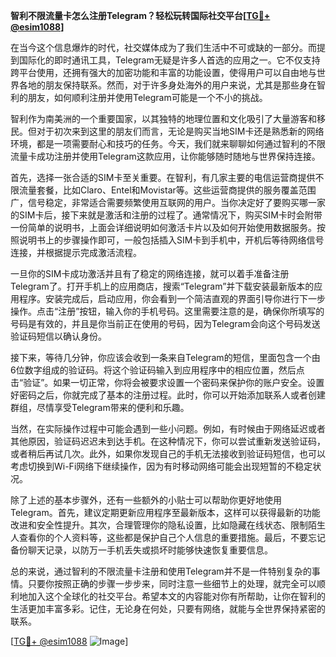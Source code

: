 **智利不限流量卡怎么注册Telegram？轻松玩转国际社交平台[[TG💪+ @esim1088](https://t.me/s/esim1088)]**

在当今这个信息爆炸的时代，社交媒体成为了我们生活中不可或缺的一部分。而提到国际化的即时通讯工具，Telegram无疑是许多人首选的应用之一。它不仅支持跨平台使用，还拥有强大的加密功能和丰富的功能设置，使得用户可以自由地与世界各地的朋友保持联系。然而，对于许多身处海外的用户来说，尤其是那些身在智利的朋友，如何顺利注册并使用Telegram可能是一个不小的挑战。

智利作为南美洲的一个重要国家，以其独特的地理位置和文化吸引了大量游客和移民。但对于初次来到这里的朋友们而言，无论是购买当地SIM卡还是熟悉新的网络环境，都是一项需要耐心和技巧的任务。今天，我们就来聊聊如何通过智利的不限流量卡成功注册并使用Telegram这款应用，让你能够随时随地与世界保持连接。

首先，选择一张合适的SIM卡至关重要。在智利，有几家主要的电信运营商提供不限流量套餐，比如Claro、Entel和Movistar等。这些运营商提供的服务覆盖范围广，信号稳定，非常适合需要频繁使用互联网的用户。当你决定好了要购买哪一家的SIM卡后，接下来就是激活和注册的过程了。通常情况下，购买SIM卡时会附带一份简单的说明书，上面会详细说明如何激活卡片以及如何开始使用数据服务。按照说明书上的步骤操作即可，一般包括插入SIM卡到手机中，开机后等待网络信号连接，并根据提示完成激活流程。

一旦你的SIM卡成功激活并且有了稳定的网络连接，就可以着手准备注册Telegram了。打开手机上的应用商店，搜索“Telegram”并下载安装最新版本的应用程序。安装完成后，启动应用，你会看到一个简洁直观的界面引导你进行下一步操作。点击“注册”按钮，输入你的手机号码。这里需要注意的是，确保你所填写的号码是有效的，并且是你当前正在使用的号码，因为Telegram会向这个号码发送验证码短信以确认身份。

接下来，等待几分钟，你应该会收到一条来自Telegram的短信，里面包含一个由6位数字组成的验证码。将这个验证码输入到应用程序中的相应位置，然后点击“验证”。如果一切正常，你将会被要求设置一个密码来保护你的账户安全。设置好密码之后，你就完成了基本的注册过程。此时，你可以开始添加联系人或者创建群组，尽情享受Telegram带来的便利和乐趣。

当然，在实际操作过程中可能会遇到一些小问题。例如，有时候由于网络延迟或者其他原因，验证码迟迟未到达手机。在这种情况下，你可以尝试重新发送验证码，或者稍后再试几次。此外，如果你发现自己的手机无法接收到验证码短信，也可以考虑切换到Wi-Fi网络下继续操作，因为有时移动网络可能会出现短暂的不稳定状况。

除了上述的基本步骤外，还有一些额外的小贴士可以帮助你更好地使用Telegram。首先，建议定期更新应用程序至最新版本，这样可以获得最新的功能改进和安全性提升。其次，合理管理你的隐私设置，比如隐藏在线状态、限制陌生人查看你的个人资料等，这些都是保护自己个人信息的重要措施。最后，不要忘记备份聊天记录，以防万一手机丢失或损坏时能够快速恢复重要信息。

总的来说，通过智利的不限流量卡注册和使用Telegram并不是一件特别复杂的事情。只要你按照正确的步骤一步步来，同时注意一些细节上的处理，就完全可以顺利地加入这个全球化的社交平台。希望本文的内容能对你有所帮助，让你在智利的生活更加丰富多彩。记住，无论身在何处，只要有网络，就能与全世界保持紧密的联系。

[[TG💪+ @esim1088](https://t.me/s/esim1088) ![Image](https://i.postimg.cc/4NQfJmqS/Snipaste-2025-05-13-00-14-12.png)]